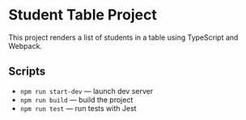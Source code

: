 # Student Table Project

This project renders a list of students in a table using TypeScript and Webpack.

## Scripts
- `npm run start-dev` — launch dev server
- `npm run build` — build the project
- `npm run test` — run tests with Jest
